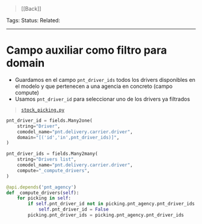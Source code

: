 > [[Back]]

Tags: 
Status: 
Related: 

___

# Campo auxiliar como filtro para domain

- Guardamos en el campo `pnt_driver_ids` todos los drivers disponibles en el modelo y que pertenecen a una agencia en concreto (campo compute)
- Usamos `pnt_driver_id` para seleccionar uno de los drivers ya filtrados

> [`stock_picking.py`](https://github.com/puntsistemes/aditivos_odoo/commit/9a2b9d9dda3fa93629090910fb2a17ebf1d2f873)

```python
pnt_driver_id = fields.Many2one(
	string="Driver",
	comodel_name="pnt.delivery.carrier.driver",
	domain="[('id','in',pnt_driver_ids)]",
)

pnt_driver_ids = fields.Many2many(
	string="Drivers list",
	comodel_name="pnt.delivery.carrier.driver",
	compute="_compute_drivers",
)
```

```python
@api.depends('pnt_agency')
def _compute_drivers(self):
	for picking in self:
		if self.pnt_driver_id not in picking.pnt_agency.pnt_driver_ids:
			self.pnt_driver_id = False
		picking.pnt_driver_ids = picking.pnt_agency.pnt_driver_ids
```

